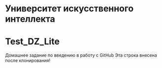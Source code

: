 # Университет искусственного интеллекта
# Test_DZ_Lite
Домашнее задание по введению в работу с GitHub
Эта строка внесена после клонирования!
